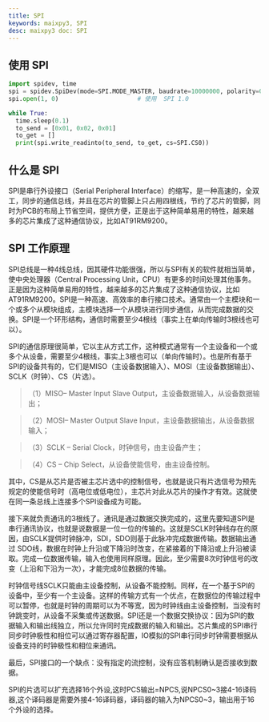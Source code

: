 ```yaml
---
title: SPI
keywords: maixpy3, SPI
desc: maixpy3 doc: SPI
---
```


## 使用 SPI


```python
import spidev, time
spi = spidev.SpiDev(mode=SPI.MODE_MASTER, baudrate=10000000, polarity=0, phase=0, bits=8, firstbit=SPI.MSB)   # SPI 初始化
spi.open(1, 0)                      # 使用  SPI 1.0 

while True:
  time.sleep(0.1)
  to_send = [0x01, 0x02, 0x01]
  to_get = []
  print(spi.write_readinto(to_send, to_get, cs=SPI.CS0)) 

```

## 什么是 SPI
SPI是串行外设接口（Serial Peripheral Interface）的缩写，是一种高速的，全双工，同步的通信总线，并且在芯片的管脚上只占用四根线，节约了芯片的管脚，同时为PCB的布局上节省空间，提供方便，正是出于这种简单易用的特性，越来越多的芯片集成了这种通信协议，比如AT91RM9200。

## SPI 工作原理
SPI总线是一种4线总线，因其硬件功能很强，所以与SPI有关的软件就相当简单，使中央处理器（Central Processing Unit，CPU）有更多的时间处理其他事务。正是因为这种简单易用的特性，越来越多的芯片集成了这种通信协议，比如AT91RM9200。SPI是一种高速、高效率的串行接口技术。通常由一个主模块和一个或多个从模块组成，主模块选择一个从模块进行同步通信，从而完成数据的交换。SPI是一个环形结构，通信时需要至少4根线（事实上在单向传输时3根线也可以）。

SPI的通信原理很简单，它以主从方式工作，这种模式通常有一个主设备和一个或多个从设备，需要至少4根线，事实上3根也可以（单向传输时）。也是所有基于SPI的设备共有的，它们是MISO（主设备数据输入）、MOSI（主设备数据输出）、SCLK（时钟）、CS（片选）。

>（1）MISO– Master Input Slave Output，主设备数据输入，从设备数据输出；

>（2）MOSI– Master Output Slave Input，主设备数据输出，从设备数据输入；

>（3）SCLK – Serial Clock，时钟信号，由主设备产生；

>（4）CS – Chip Select，从设备使能信号，由主设备控制。

其中，CS是从芯片是否被主芯片选中的控制信号，也就是说只有片选信号为预先规定的使能信号时（高电位或低电位），主芯片对此从芯片的操作才有效。这就使在同一条总线上连接多个SPI设备成为可能。

接下来就负责通讯的3根线了。通讯是通过数据交换完成的，这里先要知道SPI是串行通讯协议，也就是说数据是一位一位的传输的。这就是SCLK时钟线存在的原因，由SCLK提供时钟脉冲，SDI，SDO则基于此脉冲完成数据传输。数据输出通过 SDO线，数据在时钟上升沿或下降沿时改变，在紧接着的下降沿或上升沿被读取。完成一位数据传输，输入也使用同样原理。因此，至少需要8次时钟信号的改变（上沿和下沿为一次），才能完成8位数据的传输。

时钟信号线SCLK只能由主设备控制，从设备不能控制。同样，在一个基于SPI的设备中，至少有一个主设备。这样的传输方式有一个优点，在数据位的传输过程中可以暂停，也就是时钟的周期可以为不等宽，因为时钟线由主设备控制，当没有时钟跳变时，从设备不采集或传送数据。SPI还是一个数据交换协议：因为SPI的数据输入和输出线独立，所以允许同时完成数据的输入和输出。芯片集成的SPI串行同步时钟极性和相位可以通过寄存器配置，IO模拟的SPI串行同步时钟需要根据从设备支持的时钟极性和相位来通讯。

最后，SPI接口的一个缺点：没有指定的流控制，没有应答机制确认是否接收到数据。

SPI的片选可以扩充选择16个外设,这时PCS输出=NPCS,说NPCS0~3接4-16译码器,这个译码器是需要外接4-16译码器，译码器的输入为NPCS0~3，输出用于16个外设的选择。